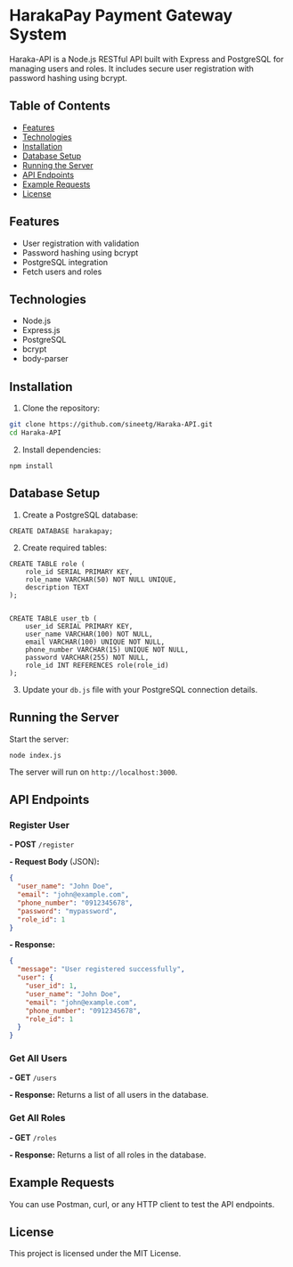 # HarakaPay Payment Gateway System

Haraka-API is a Node.js RESTful API built with Express and PostgreSQL for managing users and roles. It includes secure user registration with password hashing using bcrypt.

## Table of Contents

- [Features](#features)  
- [Technologies](#technologies)  
- [Installation](#installation)  
- [Database Setup](#database-setup)  
- [Running the Server](#running-the-server)  
- [API Endpoints](#api-endpoints)  
- [Example Requests](#example-requests)  
- [License](#license)  

## Features

- User registration with validation  
- Password hashing using bcrypt  
- PostgreSQL integration  
- Fetch users and roles  

## Technologies

- Node.js  
- Express.js  
- PostgreSQL  
- bcrypt  
- body-parser  

## Installation

1. Clone the repository:

```bash
git clone https://github.com/sineetg/Haraka-API.git
cd Haraka-API
```

2. Install dependencies:

```
npm install
```

## Database Setup

1. Create a PostgreSQL database:

```
CREATE DATABASE harakapay;
```

2. Create required tables:

```
CREATE TABLE role (
    role_id SERIAL PRIMARY KEY,
    role_name VARCHAR(50) NOT NULL UNIQUE,
    description TEXT
);


CREATE TABLE user_tb (
    user_id SERIAL PRIMARY KEY,
    user_name VARCHAR(100) NOT NULL,
    email VARCHAR(100) UNIQUE NOT NULL,
    phone_number VARCHAR(15) UNIQUE NOT NULL,
    password VARCHAR(255) NOT NULL,
    role_id INT REFERENCES role(role_id)
);
```

3. Update your ```db.js``` file with your PostgreSQL connection details.

## Running the Server

Start the server:

```
node index.js
```

The server will run on ```http://localhost:3000```.

## API Endpoints

### Register User

**- POST** ```/register```
 
**- Request Body** (JSON)**:**

```json
{
  "user_name": "John Doe",
  "email": "john@example.com",
  "phone_number": "0912345678",
  "password": "mypassword",
  "role_id": 1
}
```

**- Response:**

```json
{
  "message": "User registered successfully",
  "user": {
    "user_id": 1,
    "user_name": "John Doe",
    "email": "john@example.com",
    "phone_number": "0912345678",
    "role_id": 1
  }
}
```

### Get All Users

**- GET** ```/users```
 
**- Response:** Returns a list of all users in the database.

### Get All Roles

**- GET** ```/roles```

**- Response:** Returns a list of all roles in the database.


## Example Requests

You can use Postman, curl, or any HTTP client to test the API endpoints.

## License

This project is licensed under the MIT License.

